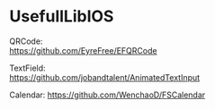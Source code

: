 # UsefullLibIOS

QRCode:<br>
https://github.com/EyreFree/EFQRCode

TextField:<br>
https://github.com/jobandtalent/AnimatedTextInput

Calendar:
https://github.com/WenchaoD/FSCalendar
